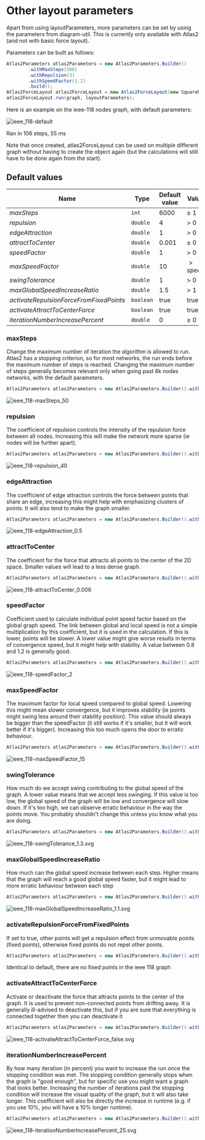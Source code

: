 # Other layout parameters

Apart from using layoutParameters, more parameters can be set by using the parameters from diagram-util.
This is currently only available with Atlas2 (and not with basic force layout).

Parameters can be built as follows:

```java
Atlas2Parameters atlas2Parameters = new Atlas2Parameters.Builder()
        .withMaxSteps(500)
        .withRepulsion(3)
        .withSpeedFactor(1.2)
        .build();
Atlas2ForceLayout atlas2ForceLayout = new Atlas2ForceLayout(new SquareRandomSetup<>(), atlas2Parameters);
atlas2ForceLayout.run(graph, layoutParameters);
```

Here is an example on the ieee-118 nodes graph, with default parameters:

![ieee_118-default](/_static/img/nad/atlas2/ieee_118-default.svg)

Ran in 106 steps, 55 ms

Note that once created, atlas2ForceLayout can be used on multiple different graph without having to create the object again (but the calculations will still have to be done again from the start).

## Default values

| Name                                    | Type      | Default value | Value range       |
|-----------------------------------------|-----------|---------------|-------------------|
| $maxSteps$                              | `int`     | 6000          | $\geq$ 1          |
| $repulsion$                             | `double`  | 4             | $\gt$ 0           |
| $edgeAttraction$                        | `double`  | 1             | $\gt$ 0           |
| $attractToCenter$                       | `double`  | 0.001         | $\geq$ 0          |
| $speedFactor$                           | `double`  | 1             | $\gt$ 0           |
| $maxSpeedFactor$                        | `double`  | 10            | $\gt speedFactor$ |
| $swingTolerance$                        | `double`  | 1             | $\gt$ 0           |
| $maxGlobalSpeedIncreaseRatio$           | `double`  | 1.5           | $\gt$ 1           |
| $activateRepulsionForceFromFixedPoints$ | `boolean` | true          | true / false      |
| $activateAttractToCenterForce$          | `boolean` | true          | true / false      |
| $iterationNumberIncreasePercent$        | `double`  | 0             | $\geq$ 0          |

### maxSteps

Change the maximum number of iteration the algorithm is allowed to run. Atlas2 has a stopping criterion, so for most networks, the run ends before the maximum
number of steps is reached. Changing the maximum number of steps generally becomes relevant only when going past 8k nodes networks, with the default parameters.

```java
Atlas2Parameters atlas2Parameters = new Atlas2Parameters.Builder().withMaxSteps(50).build();
```

![ieee_118-maxSteps_50](/_static/img/nad/atlas2/ieee_118-maxSteps_50.svg)

### repulsion

The coefficient of repulsion controls the intensity of the repulsion force between all nodes. Increasing this will make the network more sparse (ie nodes will be further apart).

```java
Atlas2Parameters atlas2Parameters = new Atlas2Parameters.Builder().withRepulsion(40).build();
```

![ieee_118-repulsion_40](/_static/img/nad/atlas2/ieee_118-repulsion_40.svg)

### edgeAttraction

The coefficient of edge attraction controls the force between points that share an edge, increasing this might help with emphasizing clusters of points. It will also tend to make the graph smaller.

```java
Atlas2Parameters atlas2Parameters = new Atlas2Parameters.Builder().withEdgeAttraction(0.5).build();
```

![ieee_118-edgeAttraction_0.5](/_static/img/nad/atlas2/ieee_118-edgeAttraction_0.5.svg)

### attractToCenter

The coefficient for the force that attracts all points to the center of the 2D space. Smaller values will lead to a less dense graph.

```java
Atlas2Parameters atlas2Parameters = new Atlas2Parameters.Builder().withAttractToCenter(0.006).build();
```

![ieee_118-attractToCenter_0.006](/_static/img/nad/atlas2/ieee_118-attractToCenter_0.006.svg)

### speedFactor

Coefficient used to calculate individual point speed factor based on the global graph speed. The link between global and local speed is not a simple multiplication by this coefficient, but it is used in the calculation.
If this is lower, points will be slower. A lower value might give worse results in terms of convergence speed, but it might help with stability.
A value between 0.8 and 1.2 is generally good.

```java
Atlas2Parameters atlas2Parameters = new Atlas2Parameters.Builder().withSpeedFactor(2).build();
```

![ieee_118-speedFactor_2](/_static/img/nad/atlas2/ieee_118-speedFactor_2.svg)

### maxSpeedFactor

The maximum factor for local speed compared to global speed. Lowering this might mean slower convergence, but it improves stability (ie points might swing less around their stability position).
This value should always be bigger than the speedFactor (it still works if it's smaller, but it will work better if it's bigger).
Increasing this too much opens the door to erratic behaviour.

```java
Atlas2Parameters atlas2Parameters = new Atlas2Parameters.Builder().withMaxSpeedFactor(15).build();
```

![ieee_118-maxSpeedFactor_15](/_static/img/nad/atlas2/ieee_118-maxSpeedFactor_15.svg)

### swingTolerance

How much do we accept swing contributing to the global speed of the graph. A lower value means that we accept less swinging. 
If this value is too low, the global speed of the graph will be low and convergence will slow down. If it's too high, we can
observe erratic behaviour in the way the points move. You probably shouldn't change this unless you know what you are doing.

```java
Atlas2Parameters atlas2Parameters = new Atlas2Parameters.Builder().withSwingTolerance(1.3).build();
```

![ieee_118-swingTolerance_1.3.svg](/_static/img/nad/atlas2/ieee_118-swingTolerance_1.3.svg)

### maxGlobalSpeedIncreaseRatio

How much can the global speed increase between each step. Higher means that the graph will reach a good global speed faster, but it might lead to more erratic behaviour between each step

```java
Atlas2Parameters atlas2Parameters = new Atlas2Parameters.Builder().withMaxGlobalSpeedIncreaseRatio(1.1).build();
```

![ieee_118-maxGlobalSpeedIncreaseRatio_1.1.svg](/_static/img/nad/atlas2/ieee_118-maxGlobalSpeedIncreaseRatio_1.1.svg)

### activateRepulsionForceFromFixedPoints

If set to true, other points will get a repulsion effect from unmovable points (fixed points), otherwise fixed points do not repel other points.

```java
Atlas2Parameters atlas2Parameters = new Atlas2Parameters.Builder().withActivateRepulsionForceFromFixedPoints(false).build();
```

Identical to default, there are no fixed points in the ieee 118 graph

### activateAttractToCenterForce

Activate or deactivate the force that attracts points to the center of the graph. It is used to prevent non-connected points 
from drifting away. It is generally ill-advised to deactivate this, but if you are sure that everything is connected together then you can deactivate it

```java
Atlas2Parameters atlas2Parameters = new Atlas2Parameters.Builder().withActivateAttractToCenterForce(false).build();
```

![ieee_118-activateAttractToCenterForce_false.svg](/_static/img/nad/atlas2/ieee_118-activateAttractToCenterForce_false.svg)

### iterationNumberIncreasePercent

By how many iteration (in percent) you want to increase the run once the stopping condition was met.
The stopping condition generally stops when the graph is "good enough", but for specific use you might want a graph that looks better.
Increasing the number of iterations past the stopping condition will increase the visual quality of the graph, but it will also take longer.
This coefficient will also be directly the increase in runtime (e.g. if you use 10%, you will have a 10% longer runtime).

```java
Atlas2Parameters atlas2Parameters = new Atlas2Parameters.Builder().withIterationNumberIncreasePercent(25).build();
```

![ieee_118-iterationNumberIncreasePercent_25.svg](/_static/img/nad/atlas2/ieee_118-iterationNumberIncreasePercent_25.svg)
